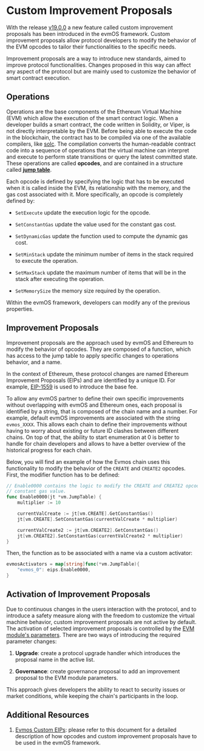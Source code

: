 # Custom Improvement Proposals

With the release [v19.0.0](https://github.com/evmos/evmos/releases/tag/v19.0.0)
a new feature called custom improvement proposals has been introduced in the
evmOS framework. Custom improvement proposals allow protocol developers to
modify the behavior of the EVM opcodes to tailor their functionalities to the
specific needs.

Improvement proposals are a way to introduce new standards, aimed to improve
protocol functionalities. Changes proposed in this way can affect any aspect
of the protocol but are mainly used to customize the behavior of
smart contract execution.

## Operations

Operations are the base components of the Ethereum Virtual Machine (EVM) which
allow the execution of the smart contract logic. When a developer builds a smart
contract, the code written in Solidity, or Viper, is not directly interpretable
by the EVM. Before being able to execute the code in the blockchain, the
contract has to be compiled via one of the available compilers, like
[solc](https://docs.soliditylang.org/en/latest/using-the-compiler.html). The
compilation converts the human-readable contract code into a sequence of operations
that the virtual machine can interpret and execute
to perform state transitions or query the latest committed state.
These operations are called **opcodes**, and are contained
in a structure called [**jump table**](https://github.com/evmos/evmos/blob/v19.0.0/x/evm/core/vm/jump_table.go#L120-L1094).

Each opcode is defined by specifying the logic that has to be executed when it
is called inside the EVM, its relationship with the memory, and the gas cost
associated with it. More specifically, an opcode is completely defined by:

- `SetExecute` update the execution logic for the opcode.

- `SetConstantGas` update the value used for the constant gas cost.

- `SetDynamicGas` update the function used to compute the dynamic gas cost.

- `SetMinStack` update the minimum number of items in the stack required to
execute the operation.

- `SetMaxStack` update the maximum number of items that will be in the stack
after executing the operation.

- `SetMemorySize` the memory size required by the operation.

Within the evmOS framework, developers can modify any of the previous properties.

## Improvement Proposals

Improvement proposals are the approach used by evmOS and Ethereum to modify the
behavior of opcodes. They are composed of a function, which has access
to the jump table to apply specific changes to operations behavior, and a name.

In the context of Ethereum, these protocol changes are
named Ethereum Improvement Proposals (EIPs) and are identified by a unique ID.
For example, [EIP-1559](https://eips.ethereum.org/EIPS/eip-1559) is
used to introduce the base fee.

To allow any evmOS partner to define their own specific
improvements without overlapping with evmOS and Ethereum ones, each
proposal is identified by a string, that is composed of the chain name and a number. For
example, default evmOS improvements are associated with the string `evmos_XXXX`.
This allows each chain to define their improvements without having to worry
about existing or future ID clashes between different chains.
On top of that, the ability to start enumeration at 0 is better to handle for chain developers
and allows to have a better overview of the historical progress for each chain.

Below, you will find an example of how the Evmos chain uses this functionality to modify the
behavior of the `CREATE` and `CREATE2` opcodes. First, the modifier function has
to be defined:

```go
// Enable0000 contains the logic to modify the CREATE and CREATE2 opcodes
// constant gas value.
func Enable0000(jt *vm.JumpTable) {
    multiplier := 10

	currentValCreate := jt[vm.CREATE].GetConstantGas()
	jt[vm.CREATE].SetConstantGas(currentValCreate * multiplier)

	currentValCreate2 := jt[vm.CREATE2].GetConstantGas()
	jt[vm.CREATE2].SetConstantGas(currentValCreate2 * multiplier)
}
```

Then, the function as to be associated with a name via a custom activator:

```go
evmosActivators = map[string]func(*vm.JumpTable){
    "evmos_0": eips.Enable0000,
}
```

## Activation of Improvement Proposals

Due to continuous changes in the users interaction with the protocol, and to
introduce a safety measure along with the freedom to customize the virtual
machine behavior, custom improvement proposals are not active by default.
The activation of selected improvement proposals is controlled by the [EVM module's parameters](https://github.com/evmos/evmos/blob/main/proto/ethermint/evm/v1/evm.proto#L17-L18).
There are two ways of introducing the required parameter changes:

1. **Upgrade**: create a protocol upgrade handler which introduces the proposal name
in the active list.

2. **Governance**: create governance proposal to add an improvement proposal to the EVM module parameters.

This approach gives developers the ability to react to security issues or market conditions,
while keeping the chain's participants in the loop.

## Additional Resources

1. [Evmos Custom EIPs](https://github.com/evmos/evmos/blob/main/app/eips/README.md):
please refer to this document for a detailed description of how opcodes and
custom improvement proposals have to be used in the evmOS framework.
